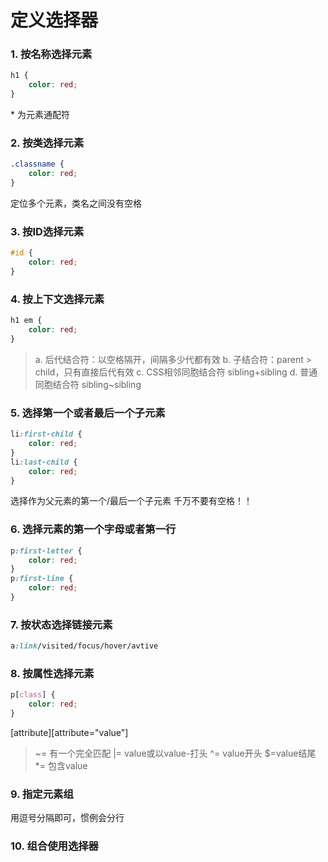 # 定义选择器
### 1. 按名称选择元素
``` css
h1 {
    color: red;
}
```
\* 为元素通配符

### 2. 按类选择元素
``` css
.classname {
    color: red;
}
```
定位多个元素，类名之间没有空格
### 3. 按ID选择元素
``` css
#id {
    color: red;
}
```
### 4. 按上下文选择元素
``` css
h1 em {
    color: red;
}
```
> a. 后代结合符：以空格隔开，间隔多少代都有效
> b. 子结合符：parent > child，只有直接后代有效
> c. CSS相邻同胞结合符 sibling+sibling
> d. 普通同胞结合符 sibling~sibling

### 5. 选择第一个或者最后一个子元素
``` css
li:first-child {
    color: red;
}
li:last-child {
    color: red;
}
```
选择作为父元素的第一个/最后一个子元素
千万不要有空格！！

### 6. 选择元素的第一个字母或者第一行
``` css
p:first-letter {
    color: red;
}
p:first-line {
    color: red;
}
```
### 7. 按状态选择链接元素
``` css
a:link/visited/focus/hover/avtive
```
### 8. 按属性选择元素
``` css
p[class] {
    color: red;
}
```
[attribute][attribute="value"]
> ~= 有一个完全匹配
> |= value或以value-打头
> ^= value开头 
> $=value结尾
> *= 包含value

### 9. 指定元素组
用逗号分隔即可，惯例会分行
### 10. 组合使用选择器
